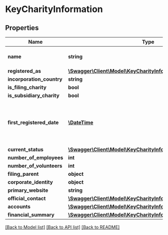 # KeyCharityInformation

## Properties
Name | Type | Description | Notes
------------ | ------------- | ------------- | -------------
**name** | **string** | Registered charity name | 
**registered_as** | [**\Swagger\Client\Model\KeyCharityInformationRegisteredAs**](KeyCharityInformationRegisteredAs.md) |  | 
**incorporation_country** | **string** |  | [optional] 
**is_filing_charity** | **bool** |  | 
**is_subsidiary_charity** | **bool** |  | 
**first_registered_date** | [**\DateTime**](\DateTime.md) | First registration date in ISO 8601 date format (YYYY-MM-DD) | 
**current_status** | [**\Swagger\Client\Model\KeyCharityInformationCurrentStatus**](KeyCharityInformationCurrentStatus.md) |  | 
**number_of_employees** | **int** |  | 
**number_of_volunteers** | **int** |  | 
**filing_parent** | **object** |  | 
**corporate_identity** | **object** |  | 
**primary_website** | **string** |  | [optional] 
**official_contact** | [**\Swagger\Client\Model\KeyCharityInformationOfficialContact**](KeyCharityInformationOfficialContact.md) |  | 
**accounts** | [**\Swagger\Client\Model\KeyCharityInformationAccounts**](KeyCharityInformationAccounts.md) |  | 
**financial_summary** | [**\Swagger\Client\Model\KeyCharityInformationFinancialSummary**](KeyCharityInformationFinancialSummary.md) |  | 

[[Back to Model list]](../README.md#documentation-for-models) [[Back to API list]](../README.md#documentation-for-api-endpoints) [[Back to README]](../README.md)


